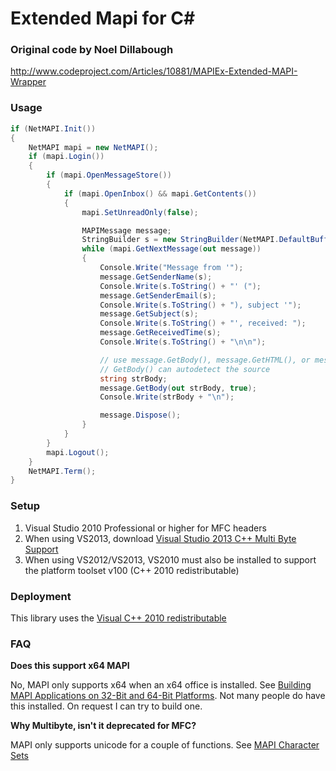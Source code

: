 # Extended Mapi for C# #

### Original code by Noel Dillabough ###
http://www.codeproject.com/Articles/10881/MAPIEx-Extended-MAPI-Wrapper

### Usage ###
```csharp
if (NetMAPI.Init())
{
    NetMAPI mapi = new NetMAPI();
    if (mapi.Login())
    {
        if (mapi.OpenMessageStore())
        {
            if (mapi.OpenInbox() && mapi.GetContents())
            {
                mapi.SetUnreadOnly(false);

                MAPIMessage message;
                StringBuilder s = new StringBuilder(NetMAPI.DefaultBufferSize);
                while (mapi.GetNextMessage(out message))
                {
                    Console.Write("Message from '");
                    message.GetSenderName(s);
                    Console.Write(s.ToString() + "' (");
                    message.GetSenderEmail(s);
                    Console.Write(s.ToString() + "), subject '");
                    message.GetSubject(s);
                    Console.Write(s.ToString() + "', received: ");
                    message.GetReceivedTime(s);
                    Console.Write(s.ToString() + "\n\n");

                    // use message.GetBody(), message.GetHTML(), or message.GetRTF() to get the text body
                    // GetBody() can autodetect the source
                    string strBody;
                    message.GetBody(out strBody, true);
                    Console.Write(strBody + "\n");

                    message.Dispose();
                }
            }
        }
        mapi.Logout();
    }
    NetMAPI.Term();
}
```


### Setup ###
1. Visual Studio 2010 Professional or higher for MFC headers
2. When using VS2013, download [Visual Studio 2013 C++ Multi Byte Support](http://go.microsoft.com/?linkid=9832071)
3. When using VS2012/VS2013, VS2010 must also be installed to support the platform toolset v100 (C++ 2010 redistributable)

### Deployment ###
This library uses the [Visual C++ 2010 redistributable](http://www.microsoft.com/en-us/download/details.aspx?id=5555)

### FAQ ###
__Does this support x64 MAPI__

No, MAPI only supports x64 when an x64 office is installed. See [Building MAPI Applications on 32-Bit and 64-Bit Platforms](http://msdn.microsoft.com/en-us/library/dd941355.aspx). Not many people do have this installed. On request I can try to build one.

__Why Multibyte, isn't it deprecated for MFC?__

MAPI only supports unicode for a couple of functions. See [MAPI Character Sets](http://msdn.microsoft.com/en-us/library/ms530680.aspx)
